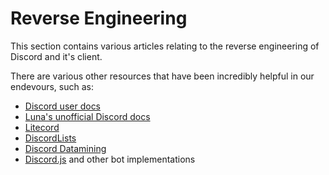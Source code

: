 # Reverse Engineering

This section contains various articles relating to the reverse engineering of Discord and it's client.

There are various other resources that have been incredibly helpful in our endevours, such as:

-   [Discord user docs](https://docs.discord.food)
-   [Luna's unofficial Discord docs](https://luna.gitlab.io/discord-unofficial-docs/)
-   [Litecord](https://gitlab.com/litecord/litecord)
-   [DiscordLists](https://github.com/Delitefully/DiscordLists)
-   [Discord Datamining](https://github.com/Discord-Datamining/Discord-Datamining)
-   [Discord.js](https://discord.js.org) and other bot implementations
